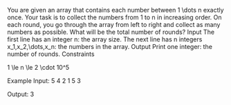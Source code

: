 You are given an array that contains each number between 1 \dots n exactly once. Your task is to collect the numbers from 1 to n in increasing order.
On each round, you go through the array from left to right and collect as many numbers as possible. What will be the total number of rounds?
Input
The first line has an integer n: the array size.
The next line has n integers x_1,x_2,\dots,x_n: the numbers in the array.
Output
Print one integer: the number of rounds.
Constraints

1 \le n \le 2 \cdot 10^5

Example
Input:
5
4 2 1 5 3

Output:
3